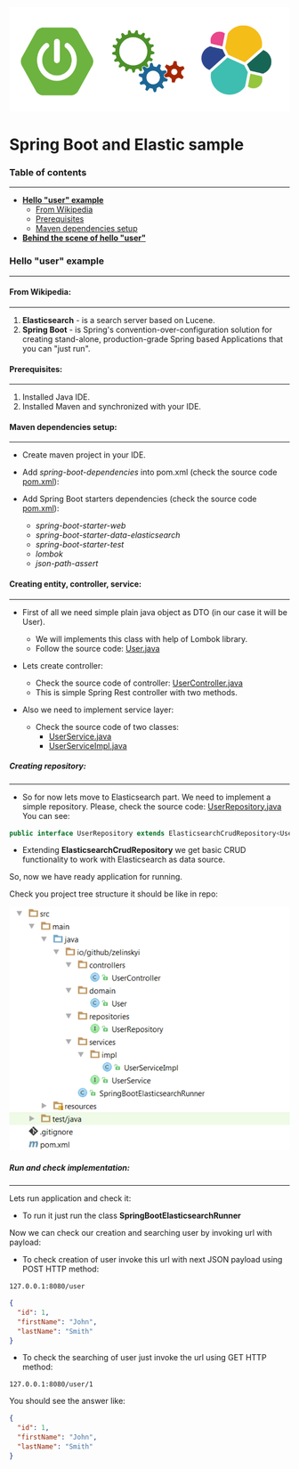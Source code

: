 ![alt text](./etc/sb_el_2.png "Spring Boot and Elastic")


# Spring Boot and Elastic sample

### Table of contents
***

* **[Hello "user" example](./README.md#hello-user-example)**
  * [From Wikipedia](./README.md#from-wikipedia)
  * [Prerequisites](./README.md#prerequisites)
  * [Maven dependencies setup](./README.md#maven-dependencies-setup)
* **[Behind the scene of hello "user"](https://www.google.com)**
 


### Hello "user" example
***

#### From Wikipedia:
***

 1. **Elasticsearch** - is a search server based on Lucene.
 2. **Spring Boot** - is Spring's convention-over-configuration solution for creating stand-alone, production-grade Spring based Applications that you can "just run".


#### Prerequisites:
***

1. Installed Java IDE.
2. Installed Maven and synchronized with your IDE.


#### Maven dependencies setup:
***

* Create maven project in your IDE.
* Add _spring-boot-dependencies_ into pom.xml (check the source code [pom.xml](./pom.xml#L12-27)):
* Add Spring Boot starters dependencies (check the source code [pom.xml](./pom.xml#L34-69)):
  
  * _spring-boot-starter-web_
  * _spring-boot-starter-data-elasticsearch_
  * _spring-boot-starter-test_
  * _lombok_ 
  * _json-path-assert_


#### Creating entity, controller, service:
***

* First of all we need simple plain java object as DTO (in our case it will be User).
  * We will implements this class with help of Lombok library.
  * Follow the source code: [User.java](./src/main/java/io/github/zelinskyi/domain/User.java)

* Lets create controller:
  * Check the source code of controller: [UserController.java](./src/main/java/io/github/zelinskyi/controllers/UserController.java)
  * This is simple Spring Rest controller with two methods.

* Also we need to implement service layer:
  * Check the source code of two classes:
    * [UserService.java](./src/main/java/io/github/zelinskyi/services/UserService.java)
    * [UserServiceImpl.java](./src/main/java/io/github/zelinskyi/services/impl/UserServiceImpl.java)
    

##### Creating repository:

---

* So for now lets move to Elasticsearch part. We need to implement a simple repository.
  Please, check the source code: [UserRepository.java](./src/main/java/io/github/zelinskyi/repositories/UserRepository.java)
  You can see:
  
```java
public interface UserRepository extends ElasticsearchCrudRepository<User, Long> {}
```

* Extending **ElasticsearchCrudRepository** we get basic CRUD functionality to work with Elasticsearch as data source.

So, now we have ready application for running.

Check you project tree structure it should be like in repo:

![alt text](./etc/tree.png "Project structure")


##### Run and check implementation:

---

Lets run application and check it:

* To run it just run the class **SpringBootElasticsearchRunner**

Now we can check our creation and searching user by invoking url with payload:

* To check creation of user invoke this url with next JSON payload using POST HTTP method: 

```
127.0.0.1:8080/user
```


```json
{
  "id": 1,
  "firstName": "John",
  "lastName": "Smith"
}
```

* To check the searching of user just invoke the url using GET HTTP method:

```
127.0.0.1:8080/user/1
```

You should see the answer like: 

```json
{
  "id": 1,
  "firstName": "John",
  "lastName": "Smith"
}
```